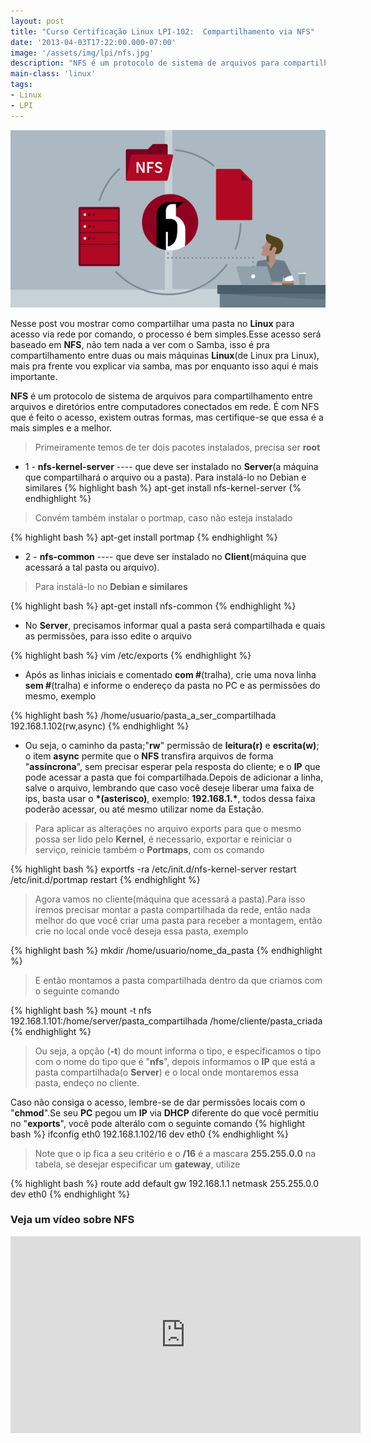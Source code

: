 ```yaml
---
layout: post
title: "Curso Certificação Linux LPI-102:  Compartilhamento via NFS"
date: '2013-04-03T17:22:00.000-07:00'
image: '/assets/img/lpi/nfs.jpg'
description: "NFS é um protocolo de sistema de arquivos para compartilhamento entre arquivos e diretórios entre computadores conectados em rede."
main-class: 'linux'
tags:
- Linux
- LPI
---
```


![Compartilhamento via NFS](/assets/img/lpi/nfs.jpg "Compartilhamento via NFS")

Nesse post vou mostrar como compartilhar uma pasta no __Linux__ para acesso via rede por comando, o processo é bem simples.Esse acesso será baseado em __NFS__, não tem nada a ver com o Samba, isso é pra compartilhamento entre duas ou mais máquinas __Linux__(de Linux pra Linux), mais pra frente vou explicar via samba, mas por enquanto isso aqui é mais importante.

__NFS__ é um protocolo de sistema de arquivos para compartilhamento entre arquivos e diretórios entre computadores conectados em rede. É com NFS que é feito o acesso, existem outras formas, mas certifique-se que essa é a mais simples e a melhor.

> Primeiramente temos de ter dois pacotes instalados, precisa ser __root__

* 1 - __nfs-kernel-server__ ---- que deve ser instalado no __Server__(a máquina que compartilhará o arquivo ou a pasta).
Para instalá-lo no Debian e similares
{% highlight bash %}
apt-get install nfs-kernel-server
{% endhighlight %}

> Convém também instalar o portmap, caso não esteja instalado

{% highlight bash %}
apt-get install portmap
{% endhighlight %}

* 2 - __nfs-common__ ---- que deve ser instalado no __Client__(máquina que acessará a tal pasta ou arquivo).

> Para instalá-lo no __Debian e similares__

{% highlight bash %}
apt-get install nfs-common
{% endhighlight %}

* No __Server__, precisamos informar qual a pasta será compartilhada e quais as permissões, para isso edite o arquivo

{% highlight bash %}
vim /etc/exports
{% endhighlight %}

* Após as linhas iniciais e comentado __com #__(tralha), crie uma nova linha __sem #__(tralha) e informe o endereço da pasta no PC e as permissões do mesmo, exemplo

{% highlight bash %}
/home/usuario/pasta_a_ser_compartilhada 192.168.1.102(rw,async)
{% endhighlight %}

* Ou seja, o caminho da pasta;"__rw__" permissão de __leitura(r)__ e __escrita(w)__; o item __async__ permite que o __NFS__ transfira arquivos de forma "__assíncrona__", sem precisar esperar pela resposta do cliente; e o __IP__ que pode acessar a pasta que foi compartilhada.Depois de adicionar a linha, salve o arquivo, lembrando que caso você deseje liberar uma faixa de ips, basta usar o __*(asterisco)__, exemplo: __192.168.1.*__, todos dessa faixa poderão acessar, ou até mesmo utilizar nome da Estação.

> Para aplicar as alterações no arquivo exports para que o mesmo possa ser lido pelo __Kernel__, é necessario, exportar e reiniciar o serviço, reinicie também o __Portmaps__, com os comando

{% highlight bash %}
exportfs -ra
/etc/init.d/nfs-kernel-server restart
/etc/init.d/portmap restart
{% endhighlight %}

> Agora vamos no cliente(máquina que acessará a pasta).Para isso iremos precisar montar a pasta compartilhada da rede, então nada melhor do que você criar uma pasta para receber a montagem, então crie no local onde você deseja essa pasta, exemplo

{% highlight bash %}
mkdir /home/usuario/nome_da_pasta
{% endhighlight %}

> E então montamos a pasta compartilhada dentro da que criamos com o seguinte comando

{% highlight bash %}
mount -t nfs 192.168.1.101:/home/server/pasta_compartilhada /home/cliente/pasta_criada
{% endhighlight %}

> Ou seja, a opção (__-t__) do mount informa o tipo, e especificamos o tipo com o nome do tipo que é "__nfs__", depois informamos o __IP__ que está a pasta compartilhada(o __Server__) e o local onde montaremos essa pasta, endeço no cliente.

Caso não consiga o acesso, lembre-se de dar permissões locais com o "__chmod__".Se seu __PC__ pegou um __IP__ via __DHCP__ diferente do que você permitiu no "__exports__", você pode alterálo com o seguinte comando
{% highlight bash %}
ifconfig eth0 192.168.1.102/16 dev eth0
{% endhighlight %}

> Note que o ip fica a seu critério e o __/16__ é a mascara __255.255.0.0__ na tabela, se desejar especificar um __gateway__, utilize

{% highlight bash %}
route add default gw 192.168.1.1 netmask 255.255.0.0 dev eth0
{% endhighlight %}

### Veja um vídeo sobre NFS
<iframe width="560" height="315" src="https://www.youtube.com/embed/NDQy_saxxZU" frameborder="0" allowfullscreen></iframe>
